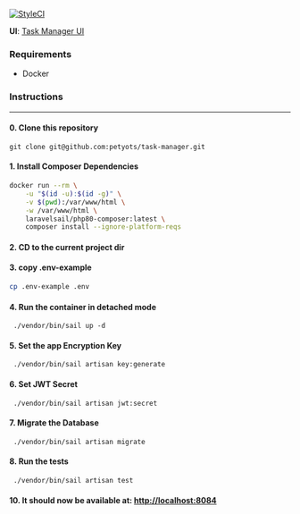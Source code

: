 [![StyleCI](https://github.styleci.io/repos/424315874/shield?branch=master)](https://github.styleci.io/repos/424315874?branch=master)

**UI**: [Task Manager UI](https://github.com/petyots/task-manager-ui)
### Requirements
* Docker

### Instructions
<hr>

#### 0. Clone this repository
`git clone git@github.com:petyots/task-manager.git`

#### 1. Install Composer Dependencies

```bash
docker run --rm \
    -u "$(id -u):$(id -g)" \
    -v $(pwd):/var/www/html \
    -w /var/www/html \
    laravelsail/php80-composer:latest \
    composer install --ignore-platform-reqs
```

#### 2. CD to the current project dir

#### 3. copy .env-example
```bash
cp .env-example .env
```

#### 4. Run the container in detached mode
``` ./vendor/bin/sail up -d```

#### 5. Set the app Encryption Key
``` ./vendor/bin/sail artisan key:generate```

#### 6. Set JWT Secret
``` ./vendor/bin/sail artisan jwt:secret```

#### 7. Migrate the Database
``` ./vendor/bin/sail artisan migrate```

#### 8. Run the tests
``` ./vendor/bin/sail artisan test```

#### 10. **It should now be available at:**  [http://localhost:8084](http://localhost:8084)

